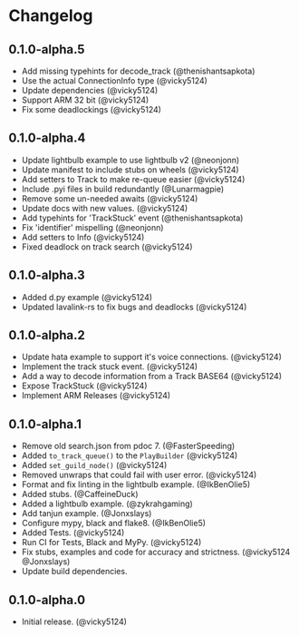 # Changelog

## 0.1.0-alpha.5

- Add missing typehints for decode_track (@thenishantsapkota)
- Use the actual ConnectionInfo type (@vicky5124)
- Update dependencies (@vicky5124)
- Support ARM 32 bit (@vicky5124)
- Fix some deadlockings (@vicky5124)

## 0.1.0-alpha.4

- Update lightbulb example to use lightbulb v2 (@neonjonn)
- Update manifest to include stubs on wheels (@vicky5124)
- Add setters to Track to make re-queue easier (@vicky5124)
- Include .pyi files in build redundantly (@Lunarmagpie)
- Remove some un-needed awaits (@vicky5124)
- Update docs with new values. (@vicky5124)
- Add typehints for 'TrackStuck' event (@thenishantsapkota)
- Fix 'identifier' mispelling (@neonjonn)
- Add setters to Info (@vicky5124)
- Fixed deadlock on track search (@vicky5124)

## 0.1.0-alpha.3

- Added d.py example (@vicky5124)
- Updated lavalink-rs to fix bugs and deadlocks (@vicky5124)

## 0.1.0-alpha.2

- Update hata example to support it's voice connections. (@vicky5124)
- Implement the track stuck event. (@vicky5124)
- Add a way to decode information from a Track BASE64 (@vicky5124)
- Expose TrackStuck (@vicky5124)
- Implement ARM Releases (@vicky5124)

## 0.1.0-alpha.1

- Remove old search.json from pdoc 7. (@FasterSpeeding)
- Added `to_track_queue()` to the `PlayBuilder` (@vicky5124)
- Added `set_guild_node()` (@vicky5124)
- Removed unwraps that could fail with user error. (@vicky5124)
- Format and fix linting in the lightbulb example. (@IkBenOlie5)
- Added stubs. (@CaffeineDuck)
- Added a lightbulb example. (@zykrahgaming)
- Add tanjun example. (@Jonxslays)
- Configure mypy, black and flake8. (@IkBenOlie5)
- Added Tests. (@vicky5124)
- Run CI for Tests, Black and MyPy. (@vicky5124)
- Fix stubs, examples and code for accuracy and strictness. (@vicky5124 @Jonxslays)
- Update build dependencies.

## 0.1.0-alpha.0

- Initial release. (@vicky5124)

